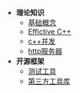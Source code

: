 <!-- <hr style="margin: 5px 0;"> -->

- **理论知识**
  - [基础概念](./theory/README.md) 
  - [Effictive C++](effective/README.md)
  - [c++并发](./CppConcurrency/README.md)
  - [http服务器](./http/README.md)
- **开源框架**
  - [测试工具](./testTools/README.md)
  - [第三方工具库](ThirdLib/README.md) 
